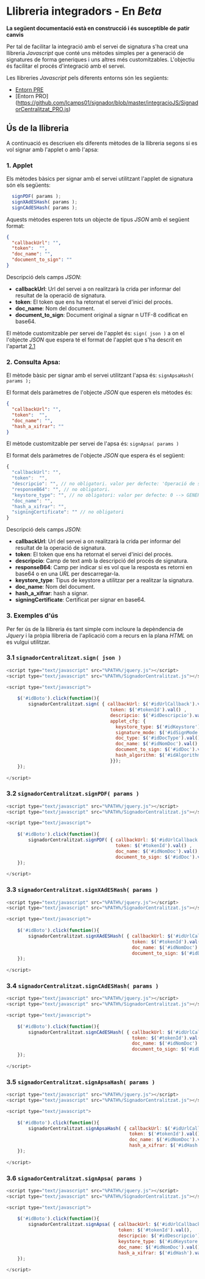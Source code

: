 # Llibreria integradors - En *Beta*

**La següent documentació està en construcció i és susceptible de patir canvis**

Per tal de facilitar la integració amb el servei de signatura s'ha creat una llibreria _Javascript_ que conté uns mètodes simples per a generació de signatures de forma generiques i uns altres més customitzables. L'objectiu és facilitar el procés d'integració amb el servei.

Les llibreries _Javascript_ pels diferents entorns són les següents:

* [Entorn PRE](https://github.com/lcamps01/signador/blob/master/integracioJS/SignadorCentralitzat_PRE.js)
* [Entorn PRO] (https://github.com/lcamps01/signador/blob/master/integracioJS/SignadorCentralitzat_PRO.js)

## Ús de la llibreria

A continuació es descriuen els diferents mètodes de la llibreria segons si es vol signar amb l'applet o amb l'apsa:

### 1. Applet

Els mètodes bàsics per signar amb el servei utilitzant l'applet de signatura són els següents:

````javascript
  signPDF( params );
  signXAdESHash( params );
  signCAdESHash( params );
````
Aquests mètodes esperen tots un objecte de tipus _JSON_ amb el següent format:

```json
{
  "callbackUrl": "",
  "token":  "",
  "doc_name": "",
  "document_to_sign": ""
}
```

Descripció dels camps _JSON_:
*	**callbackUrl**: Url del servei a on realitzarà la crida per informar del resultat de la operació de signatura.
*	**token**: El token que ens ha retornat el servei d'inici del procés.
*	**doc_name**: Nom del document.
*	**document_to_sign**: Document original a signar n UTF-8 codificat en base64.

El mètode customitzable per servei de l'applet és: `sign( json )` a on el l'objecte _JSON_ que espera té el format de l'applet que s'ha descrit en l'apartat [2.1](https://github.com/ConsorciAOC/signador/blob/master/README.md#21-startsignprocess-applet-de-signatura)

### 2. Consulta Apsa:

El mètode bàsic per signar amb el servei utilitzant l'apsa és: `signApsaHash( params );`

El format dels paràmetres de l'objecte _JSON_ que esperen els mètodes és:

```json
{
  "callbackUrl": "",
  "token":  "",
  "doc_name": "",
  "hash_a_xifrar": ""
}
```

El mètode customitzable per servei de l'apsa és: `signApsa( params )`

El format dels paràmetres de l'objecte _JSON_ que espera és el següent: 

````javascript
{
  "callbackUrl": "",
  "token":  "",
  "descripcio": "", // no obligatori. valor per defecte: 'Operació de signatura'
  "responseB64": "", // no obligatori.
  "keystore_type": "", // no obligatori: valor per defecte: 0 --> GENERIC_KEYSTORE
  "doc_name": "",
  "hash_a_xifrar": "",
  "signingCertificate": "" // no obligatori
}
````

Descripció dels camps _JSON_:
*	**callbackUrl**: Url del servei a on realitzarà la crida per informar del resultat de la operació de signatura.
*	**token**: El token que ens ha retornat el servei d'inici del procés.
*	**descripcio**: Camp de text amb la descripció del procés de signatura.
*	**responseB64**: Camp per indicar si es vol que la resposta es retorni en base64 o en una _URL_ per descarregar-la.
*	**keystore_type**: Tipus de keystore a utilitzar per a realitzar la signatura.
*	**doc_name**: Nom del document.
*	**hash_a_xifrar**: hash a signar.
*	**signingCertificate**: Certificat per signar en base64.

### 3. Exemples d'ús

Per fer ús de la llibreria és tant simple com incloure la depèndencia de *Jquery* i la pròpia llibreria de l'aplicació com a recurs en la plana *HTML* on es vulgui utilitzar.

### 3.1 `signadorCentralitzat.sign( json )`

```javascript
<script type="text/javascript" src="%PATH%/jquery.js"></script> 
<script type="text/javascript" src="%PATH%/SignadorCentralitzat.js"></script>

<script type="text/javascript">
		
	$('#idBoto').click(function(){
		signadorCentralitzat.sign( { callbackUrl: $('#idUrlCallback').val(), 
		                              token: $('#tokenId').val() , 
		                              descripcio: $('#idDescripcio').val(),
		                              applet_cfg: {
		                              	keystore_type: $('#idKeystore').val(), 
		                                signature_mode: $('#idSignMode').val(), 
		                                doc_type: $('#idDocType').val(), 
		                                doc_name: $('#idNomDoc').val(), 
		                                document_to_sign: $('#idDoc').val(), 
		                                hash_algorithm: $('#idAlgorithm').val() 
		                              }});
	});
	
</script>
```

### 3.2 `signadorCentralitzat.signPDF( params )`

```javascript
<script type="text/javascript" src="%PATH%/jquery.js"></script> 
<script type="text/javascript" src="%PATH%/SignadorCentralitzat.js"></script>

<script type="text/javascript">
		
	$('#idBoto').click(function(){
		signadorCentralitzat.signPDF( { callbackUrl: $('#idUrlCallback').val(), 
		                                token: $('#tokenId').val() , 
		                                doc_name: $('#idNomDoc').val(), 
		                                document_to_sign: $('#idDoc').val() });
	});
	
</script>
```

### 3.3 `signadorCentralitzat.signXAdESHash( params )`

```javascript
<script type="text/javascript" src="%PATH%/jquery.js"></script> 
<script type="text/javascript" src="%PATH%/SignadorCentralitzat.js"></script>

<script type="text/javascript">
		
	$('#idBoto').click(function(){
		signadorCentralitzat.signXAdESHash( { callbackUrl: $('#idUrlCallback').val(), 
		                                      token: $('#tokenId').val() , 
		                                      doc_name: $('#idNomDoc').val(), 
		                                      document_to_sign: $('#idDoc').val() });
	});
	
</script>
```

### 3.4 `signadorCentralitzat.signCAdESHash( params )`

```javascript
<script type="text/javascript" src="%PATH%/jquery.js"></script> 
<script type="text/javascript" src="%PATH%/SignadorCentralitzat.js"></script>

<script type="text/javascript">
		
	$('#idBoto').click(function(){
		signadorCentralitzat.signCAdESHash( { callbackUrl: $('#idUrlCallback').val(), 
		                                      token: $('#tokenId').val() , 
		                                      doc_name: $('#idNomDoc').val(), 
		                                      document_to_sign: $('#idDoc').val()});
	});
	
</script>
```

### 3.5 `signadorCentralitzat.signApsaHash( params )`

```javascript
<script type="text/javascript" src="%PATH%/jquery.js"></script> 
<script type="text/javascript" src="%PATH%/SignadorCentralitzat.js"></script>

<script type="text/javascript">
		
	$('#idBoto').click(function(){
		signadorCentralitzat.signApsaHash( { callbackUrl: $('#idUrlCallback').val(), 
		                                     token: $('#tokenId').val(),
		                                     doc_name: $('#idNomDoc').val(), 
		                                     hash_a_xifrar: $('#idHash').val()});
	});
	
</script>
```

### 3.6 `signadorCentralitzat.signApsa( params )`

```javascript
<script type="text/javascript" src="%PATH%/jquery.js"></script> 
<script type="text/javascript" src="%PATH%/SignadorCentralitzat.js"></script>

<script type="text/javascript">
		
	$('#idBoto').click(function(){
		signadorCentralitzat.signApsa( { callbackUrl: $('#idUrlCallback').val(), 
		                                 token: $('#tokenId').val(),
		                                 descripcio: $('#idDescripcio').val(),
		                                 keystore_type: $('#idKeystore').val(), 
		                                 doc_name: $('#idNomDoc').val(), 
		                                 hash_a_xifrar: $('#idHash').val()});
	});
	
</script>
```
